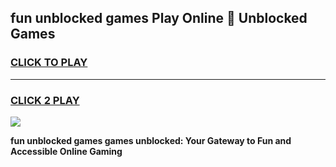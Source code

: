 
## fun unblocked games Play Online 👋 Unblocked Games
<h3>
<a href="https://premium.freeplayer.one?title=fun_unblocked_games&ref=19F">CLICK TO PLAY</a></h3>
<hr>

<h3>
<a href="https://premium.freeplayer.one?title=fun_unblocked_games&ref=19F">CLICK 2 PLAY</a>
  
</h3>

<a href="https://premium.freeplayer.one?title=fun_unblocked_games&ref=19F"><img src="https://clearcache.store/games.png"></a>


**fun unblocked games games unblocked: Your Gateway to Fun and Accessible Online Gaming**
